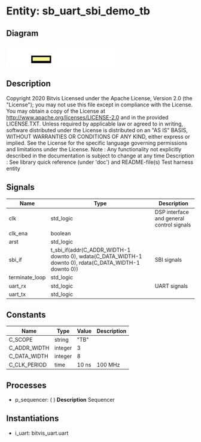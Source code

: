 # Entity: sb_uart_sbi_demo_tb

## Diagram

![Diagram](sb_uart_sbi_demo_tb.svg "Diagram")
## Description

Copyright 2020 Bitvis
Licensed under the Apache License, Version 2.0 (the "License"); you may not use this file except in compliance with the License.
You may obtain a copy of the License at http://www.apache.org/licenses/LICENSE-2.0 and in the provided LICENSE.TXT.
Unless required by applicable law or agreed to in writing, software distributed under the License is distributed on
an "AS IS" BASIS, WITHOUT WARRANTIES OR CONDITIONS OF ANY KIND, either express or implied.
See the License for the specific language governing permissions and limitations under the License.
Note : Any functionality not explicitly described in the documentation is subject to change at any time
Description   : See library quick reference (under 'doc') and README-file(s)
Test harness entity
## Signals

| Name           | Type                                                                                                                                                          | Description                               |
| -------------- | ------------------------------------------------------------------------------------------------------------------------------------------------------------- | ----------------------------------------- |
| clk            | std_logic                                                                                                                                                     | DSP interface and general control signals |
| clk_ena        | boolean                                                                                                                                                       |                                           |
| arst           | std_logic                                                                                                                                                     |                                           |
| sbi_if         | t_sbi_if(addr(C_ADDR_WIDTH-1 downto 0),                            wdata(C_DATA_WIDTH-1 downto 0),                            rdata(C_DATA_WIDTH-1 downto 0)) | SBI signals                               |
| terminate_loop | std_logic                                                                                                                                                     |                                           |
| uart_rx        | std_logic                                                                                                                                                     | UART signals                              |
| uart_tx        | std_logic                                                                                                                                                     |                                           |
## Constants

| Name         | Type    | Value  | Description |
| ------------ | ------- | ------ | ----------- |
| C_SCOPE      | string  |  "TB"  |             |
| C_ADDR_WIDTH | integer |  3     |             |
| C_DATA_WIDTH | integer |  8     |             |
| C_CLK_PERIOD | time    |  10 ns | 100 MHz     |
## Processes
- p_sequencer: (  )
**Description**
Sequencer

## Instantiations

- i_uart: bitvis_uart.uart
